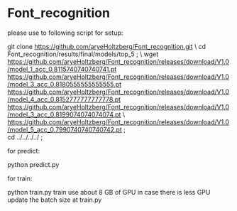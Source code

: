 # Font_recognition
please use to following script for setup:

git clone https://github.com/aryeHoltzberg/Font_recognition.git   \ 
cd Font_recognition/results/final/models/top_5 ; \ 
wget   \
https://github.com/aryeHoltzberg/Font_recognition/releases/download/V1.0/model_1_acc_0.8115740740740741.pt \
https://github.com/aryeHoltzberg/Font_recognition/releases/download/V1.0/model_3_acc_0.8180555555555555.pt \
https://github.com/aryeHoltzberg/Font_recognition/releases/download/V1.0/model_4_acc_0.8152777777777778.pt \
https://github.com/aryeHoltzberg/Font_recognition/releases/download/V1.0/model_3_acc_0.8199074074074074.pt \ 
https://github.com/aryeHoltzberg/Font_recognition/releases/download/V1.0/model_5_acc_0.7990740740740742.pt ; \
cd ../../../../ ; 

for predict:

python predict.py

for train:

python train.py
train use about 8 GB of GPU in case there is less GPU update the batch size at train.py





